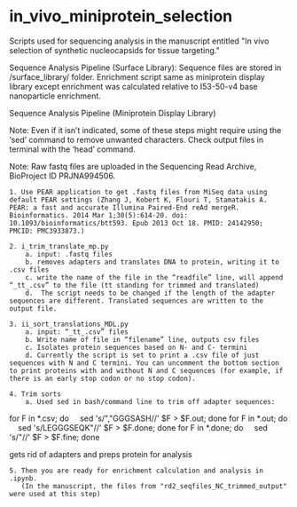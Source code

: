 # in_vivo_miniprotein_selection
Scripts used for sequencing analysis in the manuscript entitled "In vivo selection of synthetic nucleocapsids for tissue targeting."

Sequence Analysis Pipeline (Surface Library): Sequence files are stored in /surface_library/ folder. Enrichment script same as miniprotein display library except enrichment was calculated relative to I53-50-v4 base nanoparticle enrichment.

Sequence Analysis Pipeline (Miniprotein Display Library) 

Note: Even if it isn’t indicated, some of these steps might require using the ‘sed’ command to remove unwanted characters. Check output files in terminal with the ‘head’ command.

Note: Raw fastq files are uploaded in the Sequencing Read Archive, BioProject ID PRJNA994506.

    1. Use PEAR application to get .fastq files from MiSeq data using default PEAR settings (Zhang J, Kobert K, Flouri T, Stamatakis A. PEAR: a fast and accurate Illumina Paired-End reAd mergeR. Bioinformatics. 2014 Mar 1;30(5):614-20. doi: 10.1093/bioinformatics/btt593. Epub 2013 Oct 18. PMID: 24142950; PMCID: PMC3933873.)

    2. i_trim_translate_mp.py
        a. input: .fastq files
        b. removes adapters and translates DNA to protein, writing it to .csv files
        c. write the name of the file in the “readfile” line, will append “_tt_.csv” to the file (tt standing for trimmed and translated)
        d.  The script needs to be changed if the length of the adapter sequences are different. Translated sequences are written to the output file.

    3. ii_sort_translations_MDL.py
        a. input: “_tt_.csv” files
        b. Write name of file in “filename” line, outputs csv files
        c. Isolates protein sequences based on N- and C- termini
        d. Currently the script is set to print a .csv file of just sequences with N and C termini. You can uncomment the bottom section to print proteins with and without N and C sequences (for example, if there is an early stop codon or no stop codon).

    4. Trim sorts
        a. Used sed in bash/command line to trim off adapter sequences:
        
for F in *.csv; do
    sed 's/","GGGSASH//' $F > $F.out;
done
for F in *.out; do
    sed 's/LEGGGSEQK"//' $F > $F.done;
done
for F in *.done; do
    sed 's/"//' $F > $F.fine;
done

gets rid of adapters and preps protein for analysis


	5. Then you are ready for enrichment calculation and analysis in .ipynb. 
	   (In the manuscript, the files from "rd2_seqfiles_NC_trimmed_output" were used at this step)
